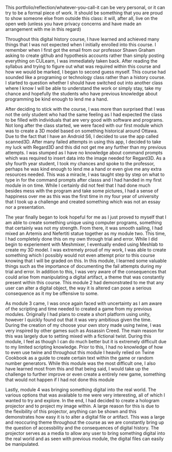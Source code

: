 This portfolio/reflection/whatever-you-call-it can be very personal, or it can try to be a formal piece of work. It should be something that you are proud to show someone else from outside this class: it will, after all, live on the open web (unless you have privacy concerns and have made an arrangement with me in this regard)

Throughout this digital history course, I have learned and achieved many things that I was not expected when I initially enrolled into this course. I remember when I first got the email from our professor Shawn Graham asking to create github and hypothesis accounts rather than simply posting everything on CULearn, I was immediately taken back. After reading the syllabus and trying to figure out what was required within this course and how we would be marked, I began to second guess myself. This course had sounded like a programing or technology class rather than a history course. I started to question whether I should have switched out into another class where I know I will be able to understand the work or simply stay, take my chance and hopefully the students who have previous knowledge about programming be kind enough to lend me a hand. 

After deciding to stick with the course, I was more than surprised that I was not the only student who had the same feeling as I had expected the class to be filled with individuals that are very good with software and programs. Not long after the class started, we were faced with our first module which was to create a 3D model based on something historical around Ottawa. Due to the fact that I have an Android S6, I decided to use the app called scanned3D. After many failed attempts in using this app, I decided to take my luck with Regard3D and this did not get me any further than my previous attempts. I was stumped as I have no knowledge about command prompts which was required to insert data into the image needed for Regard3D. As a shy fourth year student, I took my chances and spoke to the professor, perhaps he was kind enough to lend me a hand or even give me any extra resources needed. This was a miracle, I was taught step by step on what to type in for the command prompts after classs and I had handed in my first module in on time. While I certainly did not feel that I had done much besides mess with the program and take some pictures, I had a sense of happiness over me as this was the first time in my four year of university that I took up a challenge and created something which was not an essay nor a presentation. 

The year finally began to look hopeful for me as I just proved to myself that I am able to create something unique using computer programs, something that certainly was not my strength. From there, it was smooth sailing, I had mixed an Artemis and Nefertiti statue together as my module two. This time, I had completely done this on my own through trial and error. While I did begin to experiement with Meshmixer, I eventually ended using Meshlab to create my 3D model. I was extremely proud of my work, I was able to create something which I possibly would not even attempt prior to this course knowing that I will be graded on this. In this module, I learned some valuable things such as the importance of documenting the fail attempts during my trial and error. In addition to this, I was very aware of the consequences that could arise from manipulating a digital artifact, a theme that was constantly present within this course. This module 2 had demonstrated to me that any user can alter a digital object, the way it is altered can pose a serious consequence as it my be offensive to some. 

As module 3 came, I was once again faced with uncertainty as I am aware of the scripting and time needed to created a game from my previous modules. Originally I had plans to create a short platform using unity, however I quickly found out that it was very ambitious given the time. During the creation of my choose your own story made using twine, I was very inspired by other games such as Assassin Creed. The main reason for this was largely due to setting mixed with a fictional twist. During this module, I feel as though I can do much better but it is extremely difficult due to my limited scripting knowledge. Prior to this, I had no knowledge of how to even use twine and throughout this module I heavily relied on Twine Cookbook as a guide to create certain text within the game or random number generators. While this module was the most difficult one, I also have learned most from this and that being said, I would take up the challenge to further improve or even create a entirely new game, something that would not happen if I had not done this module

Lastly, module 4 was bringing something digital into the real world. The various options that was available to me were very interesting, all of which I wanted to try and explore. In the end, I had decided to create a hologram projector and to project my image within. A large reason for this is due to the flexibility of this projector, anything can be shown and this demonstrates how easy it is to alter a digital file or artifact. This was a large and reoccuring theme throughout the course as we are constantly bring up the question of accessbility and the consequences of digital history. The projector serves as a media to allow any user to bring something digital into the real world and as seen with previous module, the digital files can easily be manipulated. 
